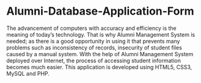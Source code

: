 Alumni-Database-Application-Form
================================

The advancement of computers with accuracy and efficiency is the meaning of today’s
technology. That is why Alumni Management System is needed; as there is a good opportunity in
using it that prevents many problems such as inconsistency of records, insecurity of student files
caused by a manual system. With the help of Alumni Management System deployed over Internet,
the process of accessing student information becomes much easier. This application is developed
using HTML5, CSS3, MySQL and PHP.
